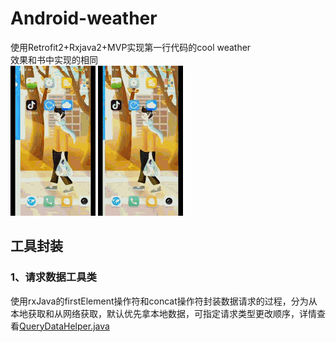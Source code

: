 # Android-weather
使用Retrofit2+Rxjava2+MVP实现第一行代码的cool weather<br>效果和书中实现的相同<br>
![0](https://github.com/XiaogegeChen/Android-weather/blob/master/readme_image/%E5%BC%95%E5%AF%BC.gif)
![1](https://github.com/XiaogegeChen/Android-weather/blob/master/readme_image/%E4%B8%BB%E9%A1%B5.gif)

## 工具封装
### 1、请求数据工具类
使用rxJava的firstElement操作符和concat操作符封装数据请求的过程，分为从本地获取和从网络获取，默认优先拿本地数据，可指定请求类型更改顺序，详情查看[QueryDataHelper.java](https://github.com/XiaogegeChen/Android-weather/blob/master/app/src/main/java/com/xiaogege/jerry/util/helper/QueryDataHelper.java)

